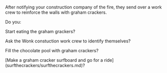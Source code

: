 After notifying your construction company of the fire, they 
send over a work crew to reinforce the walls with graham crackers.

Do you:

Start eating the graham grackers?

Ask the Wonk constuction work crew to identify themselves?

Fill the chocolate pool with graham crackers?

[Make a graham cracker surfboard and go for a ride] (surfthecrackers/surfthecrackers.md)?